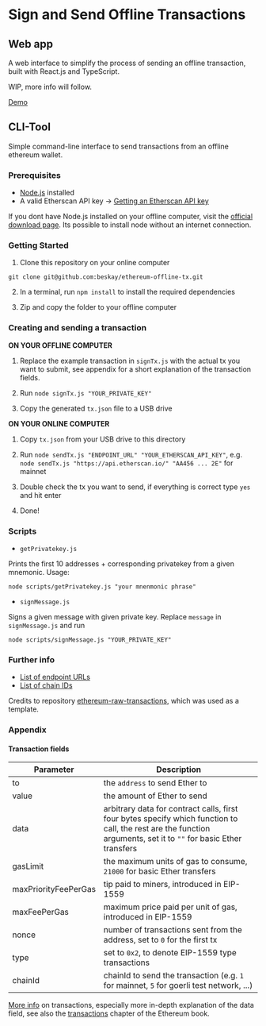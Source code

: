 # Sign and Send Offline Transactions

## Web app

A web interface to simplify the process of sending an offline transaction, built with React.js and TypeScript.

WIP, more info will follow.

[Demo](https://offlinetx.netlify.app/)

## CLI-Tool

Simple command-line interface to send transactions from an offline ethereum wallet.

### Prerequisites

- [Node.js](https://nodejs.org/en/) installed
- A valid Etherscan API key -> [Getting an Etherscan API key](https://docs.etherscan.io/getting-started/viewing-api-usage-statistics#creating-an-api-key)

If you dont have Node.js installed on your offline computer, visit the [official download page](https://nodejs.org/en/download/). Its possible to install node without an internet connection.

### Getting Started

1. Clone this repository on your online computer

```
git clone git@github.com:beskay/ethereum-offline-tx.git
```

2. In a terminal, run `npm install` to install the required dependencies

3. Zip and copy the folder to your offline computer

### Creating and sending a transaction

**ON YOUR OFFLINE COMPUTER**

1. Replace the example transaction in `signTx.js` with the actual tx you want to submit, see appendix for a short explanation of the transaction fields.

2. Run `node signTx.js "YOUR_PRIVATE_KEY"`

3. Copy the generated `tx.json` file to a USB drive

**ON YOUR ONLINE COMPUTER**

1. Copy `tx.json` from your USB drive to this directory

2. Run `node sendTx.js "ENDPOINT_URL" "YOUR_ETHERSCAN_API_KEY"`, e.g. `node sendTx.js "https://api.etherscan.io/" "AA456 ... 2E"` for mainnet

3. Double check the tx you want to send, if everything is correct type `yes` and hit enter

4. Done!

### Scripts

- `getPrivatekey.js`

Prints the first 10 addresses + corresponding privatekey from a given mnemonic. Usage:

```
node scripts/getPrivatekey.js "your mnenmonic phrase"
```

- `signMessage.js`

Signs a given message with given private key. Replace `message` in `signMessage.js` and run

```
node scripts/signMessage.js "YOUR_PRIVATE_KEY"
```

### Further info

- [List of endpoint URLs](https://docs.etherscan.io/getting-started/endpoint-urls)
- [List of chain IDs](https://chainlist.org/)

Credits to repository [ethereum-raw-transactions](https://github.com/0xV4L3NT1N3/ethereum-raw-transactions), which was used as a template.

### Appendix

#### Transaction fields

| Parameter            | Description                                                                                                                                                       |
| -------------------- | ----------------------------------------------------------------------------------------------------------------------------------------------------------------- |
| to                   | the `address` to send Ether to                                                                                                                                    |
| value                | the amount of Ether to send                                                                                                                                       |
| data                 | arbitrary data for contract calls, first four bytes specify which function to call, the rest are the function arguments, set it to `""` for basic Ether transfers |
| gasLimit             | the maximum units of gas to consume, `21000` for basic Ether transfers                                                                                            |
| maxPriorityFeePerGas | tip paid to miners, introduced in EIP-1559                                                                                                                        |
| maxFeePerGas         | maximum price paid per unit of gas, introduced in EIP-1559                                                                                                        |
| nonce                | number of transactions sent from the address, set to `0` for the first tx                                                                                         |
| type                 | set to `0x2`, to denote EIP-1559 type transactions                                                                                                                |
| chainId              | chainId to send the transaction (e.g. `1` for mainnet, `5` for goerli test network, ...)                                                                          |

[More info](https://ethereum.org/en/developers/docs/transactions/) on transactions, especially more in-depth explanation of the data field, see also the [transactions](https://github.com/ethereumbook/ethereumbook/blob/develop/06transactions.asciidoc) chapter of the Ethereum book.
